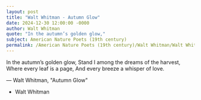```yaml
---
layout: post
title: "Walt Whitman - Autumn Glow"
date: 2024-12-30 12:00:00 -0000
author: Walt Whitman
quote: "In the autumn’s golden glow,"
subject: American Nature Poets (19th century)
permalink: /American Nature Poets (19th century)/Walt Whitman/Walt Whitman - Autumn Glow
---
```


In the autumn’s golden glow,
  Stand I among the dreams of the harvest,
  Where every leaf is a page,
  And every breeze a whisper of love.

— Walt Whitman, "Autumn Glow"

- Walt Whitman
